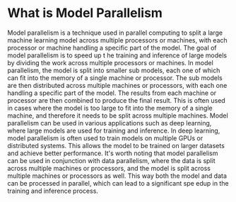 # What is Model Parallelism

Model parallelism is a technique used in parallel computing to split a large machine learning model across multiple
processors or machines, with each processor or machine handling a specific part of the model. The goal of model
parallelism is to speed up t he training and inference of large models by dividing the work across multiple processors
or machines.
In model parallelism, the model is split into smaller sub
models, each one of which can fit into the memory of a
single machine or processor. The sub models are then distributed across multiple machines or processors, with
each one handling a specific part of the model. The results from each machine or processor are then combined to
produce the final result. This is often used in cases where the model is too large to fit into the memory of a single
machine, and therefore it needs to be split across multiple machines.
Model parallelism can be used in various applications such as deep learning, where large models are used for
training and inference. In deep learning, model parallelism is often used to train models on multiple GPUs or
distributed systems. This allows the model to be trained on larger datasets and achieve better performance.
It's worth noting that model parallelism can be used in conjunction
with data parallelism, where the data is split
across multiple machines or processors, and the model is split across multiple machines or processors as well. This
way both the model and data can be processed in parallel, which can lead to a significant spe edup in the training
and inference process.